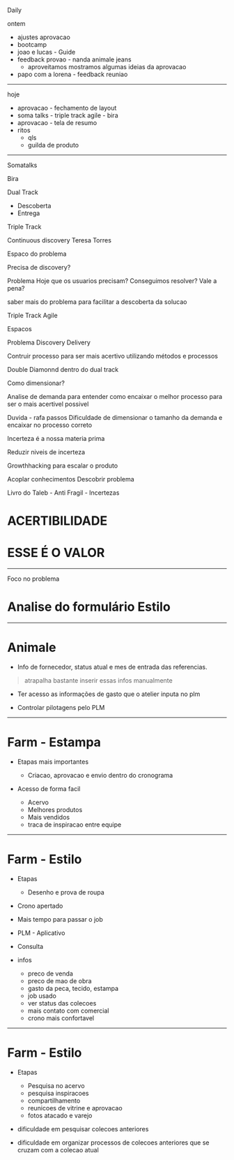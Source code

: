 Daily

ontem
- ajustes aprovacao
- bootcamp
- joao e lucas - Guide
- feedback provao - nanda animale jeans
	- aproveitamos mostramos algumas ideias da aprovacao
- papo com a lorena - feedback reuniao

---

hoje
- aprovacao - fechamento de layout 
- soma talks - triple track agile - bira
- aprovacao - tela de resumo
- ritos
	- qls
	- guilda de produto

---


Somatalks

Bira

Dual Track
- Descoberta
- Entrega

Triple Track

Continuous discovery
Teresa Torres

Espaco do problema

Precisa de discovery?

Problema
Hoje que os usuarios precisam?
Conseguimos resolver?
Vale a pena?

saber mais do problema para facilitar a descoberta da solucao

Triple Track Agile

Espacos

Problema
Discovery
Delivery

Contruir processo para ser mais acertivo utilizando métodos e processos

Double Diamonnd dentro do dual track

Como dimensionar?

Analise de demanda para entender como encaixar o melhor processo para ser o mais acertivel possivel


Duvida - rafa passos
Dificuldade de dimensionar o tamanho da demanda e encaixar no processo correto

Incerteza é a nossa materia prima

Reduzir niveis de incerteza

Growthhacking para escalar o produto

Acoplar conhecimentos 
Descobrir problema

Livro do Taleb - Anti Fragil - Incertezas

# ACERTIBILIDADE
# ESSE É O VALOR

---

Foco no problema

# Analise do formulário Estilo

---

# Animale

- Info de fornecedor, status atual e mes de entrada das referencias.
> atrapalha bastante inserir essas infos manualmente

- Ter acesso as informações de gasto que o atelier inputa no plm

- Controlar pilotagens pelo PLM

---

# Farm - Estampa

- Etapas mais importantes
	- Criacao, aprovacao e envio dentro do cronograma

- Acesso de forma facil
	- Acervo
	- Melhores produtos
	- Mais vendidos
	- traca de inspiracao entre equipe


---

# Farm - Estilo

- Etapas
	- Desenho e prova de roupa
- Crono apertado
- Mais tempo para passar o job

- PLM - Aplicativo
- Consulta
- infos
	- preco de venda
	- preco de mao de obra
	- gasto da peca, tecido, estampa
	- job usado
	- ver status das colecoes
	- mais contato com comercial
	- crono mais confortavel

---

# Farm - Estilo

- Etapas
	- Pesquisa no acervo
	- pesquisa inspiracoes
	- compartilhamento
	- reunicoes de vitrine e aprovacao
	- fotos atacado e varejo

- dificuldade em pesquisar colecoes anteriores
- dificuldade em organizar processos de colecoes anteriores que se cruzam com a colecao atual





